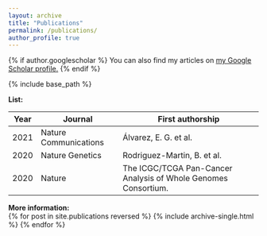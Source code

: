 ```yaml
---
layout: archive
title: "Publications"
permalink: /publications/
author_profile: true
---
```


{% if author.googlescholar %}
  You can also find my articles on <u><a href="{{author.googlescholar}}">my Google Scholar profile</a>.</u>
{% endif %}

{% include base_path %}  

**List:**  

| Year  | Journal | First authorship |
| ------------- | ------------- | ------------- |
| 2021  | Nature Communications  | Álvarez, E. G. et al. |
| 2020  | Nature Genetics  | Rodriguez-Martin, B. et al. |
| 2020  | Nature  | The ICGC/TCGA Pan-Cancer Analysis of Whole Genomes Consortium. |

**More information:**  
{% for post in site.publications reversed %}
  {% include archive-single.html %}
{% endfor %}
